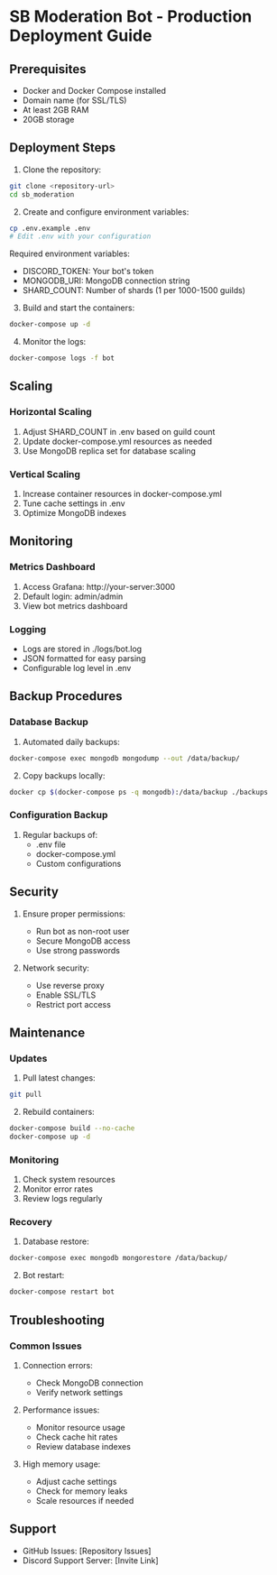 # SB Moderation Bot - Production Deployment Guide

## Prerequisites
- Docker and Docker Compose installed
- Domain name (for SSL/TLS)
- At least 2GB RAM
- 20GB storage

## Deployment Steps

1. Clone the repository:
```bash
git clone <repository-url>
cd sb_moderation
```

2. Create and configure environment variables:
```bash
cp .env.example .env
# Edit .env with your configuration
```

Required environment variables:
- DISCORD_TOKEN: Your bot's token
- MONGODB_URI: MongoDB connection string
- SHARD_COUNT: Number of shards (1 per 1000-1500 guilds)

3. Build and start the containers:
```bash
docker-compose up -d
```

4. Monitor the logs:
```bash
docker-compose logs -f bot
```

## Scaling

### Horizontal Scaling
1. Adjust SHARD_COUNT in .env based on guild count
2. Update docker-compose.yml resources as needed
3. Use MongoDB replica set for database scaling

### Vertical Scaling
1. Increase container resources in docker-compose.yml
2. Tune cache settings in .env
3. Optimize MongoDB indexes

## Monitoring

### Metrics Dashboard
1. Access Grafana: http://your-server:3000
2. Default login: admin/admin
3. View bot metrics dashboard

### Logging
- Logs are stored in ./logs/bot.log
- JSON formatted for easy parsing
- Configurable log level in .env

## Backup Procedures

### Database Backup
1. Automated daily backups:
```bash
docker-compose exec mongodb mongodump --out /data/backup/
```

2. Copy backups locally:
```bash
docker cp $(docker-compose ps -q mongodb):/data/backup ./backups
```

### Configuration Backup
1. Regular backups of:
   - .env file
   - docker-compose.yml
   - Custom configurations

## Security

1. Ensure proper permissions:
   - Run bot as non-root user
   - Secure MongoDB access
   - Use strong passwords

2. Network security:
   - Use reverse proxy
   - Enable SSL/TLS
   - Restrict port access

## Maintenance

### Updates
1. Pull latest changes:
```bash
git pull
```

2. Rebuild containers:
```bash
docker-compose build --no-cache
docker-compose up -d
```

### Monitoring
1. Check system resources
2. Monitor error rates
3. Review logs regularly

### Recovery
1. Database restore:
```bash
docker-compose exec mongodb mongorestore /data/backup/
```

2. Bot restart:
```bash
docker-compose restart bot
```

## Troubleshooting

### Common Issues
1. Connection errors:
   - Check MongoDB connection
   - Verify network settings

2. Performance issues:
   - Monitor resource usage
   - Check cache hit rates
   - Review database indexes

3. High memory usage:
   - Adjust cache settings
   - Check for memory leaks
   - Scale resources if needed

## Support
- GitHub Issues: [Repository Issues]
- Discord Support Server: [Invite Link]
